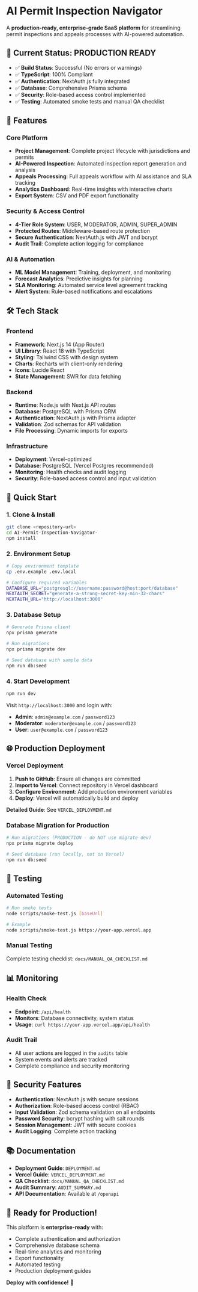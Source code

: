 # AI Permit Inspection Navigator

A **production-ready, enterprise-grade SaaS platform** for streamlining permit inspections and appeals processes with AI-powered automation.

## 🚀 **Current Status: PRODUCTION READY**

- ✅ **Build Status**: Successful (No errors or warnings)
- ✅ **TypeScript**: 100% Compliant
- ✅ **Authentication**: NextAuth.js fully integrated
- ✅ **Database**: Comprehensive Prisma schema
- ✅ **Security**: Role-based access control implemented
- ✅ **Testing**: Automated smoke tests and manual QA checklist

## 🎯 **Features**

### **Core Platform**
- **Project Management**: Complete project lifecycle with jurisdictions and permits
- **AI-Powered Inspection**: Automated inspection report generation and analysis
- **Appeals Processing**: Full appeals workflow with AI assistance and SLA tracking
- **Analytics Dashboard**: Real-time insights with interactive charts
- **Export System**: CSV and PDF export functionality

### **Security & Access Control**
- **4-Tier Role System**: USER, MODERATOR, ADMIN, SUPER_ADMIN
- **Protected Routes**: Middleware-based route protection
- **Secure Authentication**: NextAuth.js with JWT and bcrypt
- **Audit Trail**: Complete action logging for compliance

### **AI & Automation**
- **ML Model Management**: Training, deployment, and monitoring
- **Forecast Analytics**: Predictive insights for planning
- **SLA Monitoring**: Automated service level agreement tracking
- **Alert System**: Rule-based notifications and escalations

## 🛠️ **Tech Stack**

### **Frontend**
- **Framework**: Next.js 14 (App Router)
- **UI Library**: React 18 with TypeScript
- **Styling**: Tailwind CSS with design system
- **Charts**: Recharts with client-only rendering
- **Icons**: Lucide React
- **State Management**: SWR for data fetching

### **Backend**
- **Runtime**: Node.js with Next.js API routes
- **Database**: PostgreSQL with Prisma ORM
- **Authentication**: NextAuth.js with Prisma adapter
- **Validation**: Zod schemas for API validation
- **File Processing**: Dynamic imports for exports

### **Infrastructure**
- **Deployment**: Vercel-optimized
- **Database**: PostgreSQL (Vercel Postgres recommended)
- **Monitoring**: Health checks and audit logging
- **Security**: Role-based access control and input validation

## 🚀 **Quick Start**

### **1. Clone & Install**
```bash
git clone <repository-url>
cd AI-Permit-Inspection-Navigator-
npm install
```

### **2. Environment Setup**
```bash
# Copy environment template
cp .env.example .env.local

# Configure required variables
DATABASE_URL="postgresql://username:password@host:port/database"
NEXTAUTH_SECRET="generate-a-strong-secret-key-min-32-chars"
NEXTAUTH_URL="http://localhost:3000"
```

### **3. Database Setup**
```bash
# Generate Prisma client
npx prisma generate

# Run migrations
npx prisma migrate dev

# Seed database with sample data
npm run db:seed
```

### **4. Start Development**
```bash
npm run dev
```

Visit `http://localhost:3000` and login with:
- **Admin**: `admin@example.com` / `password123`
- **Moderator**: `moderator@example.com` / `password123`
- **User**: `user@example.com` / `password123`

## 🌐 **Production Deployment**

### **Vercel Deployment**
1. **Push to GitHub**: Ensure all changes are committed
2. **Import to Vercel**: Connect repository in Vercel dashboard
3. **Configure Environment**: Add production environment variables
4. **Deploy**: Vercel will automatically build and deploy

**Detailed Guide**: See `VERCEL_DEPLOYMENT.md`

### **Database Migration for Production**
```bash
# Run migrations (PRODUCTION - do NOT use migrate dev)
npx prisma migrate deploy

# Seed database (run locally, not on Vercel)
npm run db:seed
```

## 🧪 **Testing**

### **Automated Testing**
```bash
# Run smoke tests
node scripts/smoke-test.js [baseUrl]

# Example
node scripts/smoke-test.js https://your-app.vercel.app
```

### **Manual Testing**
Complete testing checklist: `docs/MANUAL_QA_CHECKLIST.md`

## 📊 **Monitoring**

### **Health Check**
- **Endpoint**: `/api/health`
- **Monitors**: Database connectivity, system status
- **Usage**: `curl https://your-app.vercel.app/api/health`

### **Audit Trail**
- All user actions are logged in the `audits` table
- System events and alerts are tracked
- Complete compliance and security monitoring

## 🔐 **Security Features**

- **Authentication**: NextAuth.js with secure sessions
- **Authorization**: Role-based access control (RBAC)
- **Input Validation**: Zod schema validation on all endpoints
- **Password Security**: bcrypt hashing with salt rounds
- **Session Management**: JWT with secure cookies
- **Audit Logging**: Complete action tracking

## 📚 **Documentation**

- **Deployment Guide**: `DEPLOYMENT.md`
- **Vercel Guide**: `VERCEL_DEPLOYMENT.md`
- **QA Checklist**: `docs/MANUAL_QA_CHECKLIST.md`
- **Audit Summary**: `AUDIT_SUMMARY.md`
- **API Documentation**: Available at `/openapi`

## 🎉 **Ready for Production!**

This platform is **enterprise-ready** with:
- Complete authentication and authorization
- Comprehensive database schema
- Real-time analytics and monitoring
- Export functionality
- Automated testing
- Production deployment guides

**Deploy with confidence!** 🚀